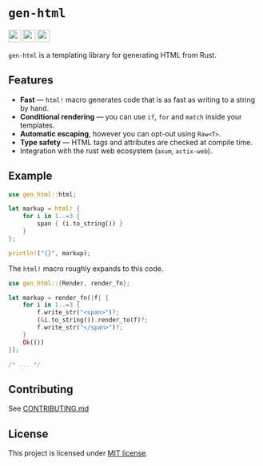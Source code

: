 # `gen-html`

[<img height="25" src="https://img.shields.io/crates/v/gen-html?style=for-the-badge&logo=rust">](https://crates.io/crates/gen-html/)
[<img height="25" src="https://img.shields.io/badge/docs.rs-66c2a5?style=for-the-badge&logo=docs.rs&labelColor=555555">](https://docs.rs/gen-html/latest/gen_html/)
[<img height="25" src="https://img.shields.io/github/actions/workflow/status/din0x/gen-html/ci.yml?style=for-the-badge">](https://github.com/din0x/gen-html/actions/workflows/ci.yml)

`gen-html` is a templating library for generating HTML from Rust.

## Features

 - **Fast** — `html!` macro generates code that is as fast as writing to a string by hand.
 - **Conditional rendering** — you can use `if`, `for` and `match` inside your templates.
 - **Automatic escaping**, however you can opt-out using `Raw<T>`.
 - **Type safety** — HTML tags and attributes are checked at compile time.
 - Integration with the rust web ecosystem (`axum`, `actix-web`).

## Example

```rust
use gen_html::html;

let markup = html! {
    for i in 1..=3 {
        span { (i.to_string()) }
    }
};

println!("{}", markup);
```

The `html!` macro roughly expands to this code.

```rust
use gen_html::{Render, render_fn};

let markup = render_fn(|f| {
    for i in 1..=3 {
        f.write_str("<span>")?;
        (&i.to_string()).render_to(f)?;
        f.write_str("</span>")?;
    }
    Ok(())
});

/* ... */
```

## Contributing

See [CONTRIBUTING.md](CONTRIBUTING.md)

## License

This project is licensed under [MIT license](LICENSE).
